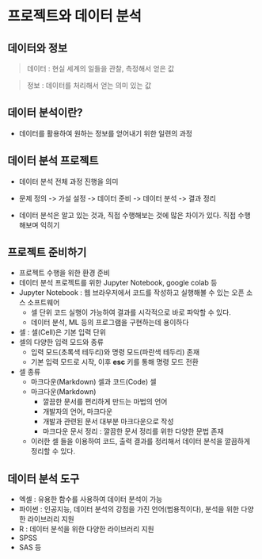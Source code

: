 # 프로젝트와 데이터 분석

## 데이터와 정보

> 데이터 : 현실 세계의 일들을 관찰, 측정해서 얻은 값

> 정보 : 데이터를 처리해서 얻는 의미 있는 값

## 데이터 분석이란?

- 데이터를 활용하여 원하는 정보를 얻어내기 위한 일련의 과정

## 데이터 분석 프로젝트

- 데이터 분석 전체 과정 진행을 의미

- 문제 정의 -> 가설 설정 -> 데이터 준비 -> 데이터 분석 -> 결과 정리

- 데이터 분석은 알고 있는 것과, 직접 수행해보는 것에 많은 차이가 있다. 직접 수행해보며 익히기

## 프로젝트 준비하기

- 프로젝트 수행을 위한 환경 준비
- 데이터 분석 프로젝트를 위한 Jupyter Notebook, google colab 등
- Jupyter Notebook : 웹 브라우저에서 코드를 작성하고 실행해볼 수 있는 오픈 소스 소프트웨어
    - 셀 단위 코드 실행이 가능하여 결과를 시각적으로 바로 파악할 수 있다.
    - 데이터 분석, ML 등의 프로그램을 구현하는데 용이하다
- 셀 : 셀(Cell)은 기본 입력 단위
- 셀의 다양한 입력 모드와 종류
    - 입력 모드(초록색 테두리)와 명령 모드(파란색 테두리) 존재
    - 기본 입력 모드로 시작, 이후 **esc** 키를 통해 명령 모드 전환
- 셀 종류
    - 마크다운(Markdown) 셀과 코드(Code) 셀
    - 마크다운(Markdown)
        - 깔끔한 문서를 편리하게 만드는 마법의 언어
        - 개발자의 언어, 마크다운
        - 개발과 관련된 문서 대부분 마크다운으로 작성
        - 마크다운 문서 정리 : 깔끔한 문서 정리를 위한 다양한 문법 존재
    - 이러한 셀 들을 이용하여 코드, 출력 결과를 정리해서 데이터 분석을 깔끔하게 정리할 수 있다.

## 데이터 분석 도구

- 엑셀 : 유용한 함수를 사용하여 데이터 분석이 가능
- 파이썬 : 인공지능, 데이터 분석의 강점을 가진 언어(범용적이다), 분석을 위한 다양한 라이브러리 지원
- R : 데이터 분석을 위한 다양한 라이브러리 지원
- SPSS
- SAS 등
